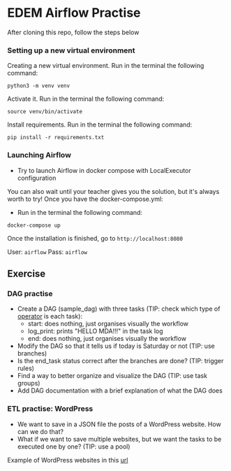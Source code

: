 # EDEM Airflow Practise

After cloning this repo, follow the steps below

### Setting up a new virtual environment

Creating a new virtual environment. Run in the terminal the following command:

`python3 -m venv venv`

Activate it. Run in the terminal the following command:

`source venv/bin/activate`

Install requirements. Run in the terminal the following command:

`pip install -r requirements.txt`

### Launching Airflow

- Try to launch Airflow in docker compose with LocalExecutor configuration

You can also wait until your teacher gives you the solution, but it's always worth to try!
Once you have the docker-compose.yml:

- Run in the terminal the following command:

`docker-compose up`

Once the installation is finished, go to `http://localhost:8080`

User: `airflow`
Pass: `airflow`

## Exercise

### DAG practise

- Create a DAG (sample_dag) with three tasks (TIP: check which type
  of [operator](https://airflow.apache.org/docs/apache-airflow/stable/_api/airflow/operators/index.html) is each task):
    - start: does nothing, just organises visually the workflow
    - log_print: prints "HELLO MDA!!!" in the task log
    - end: does nothing, just organises visually the workflow
- Modify the DAG so that it tells us if today is Saturday or not (TIP: use branches)
- Is the end_task status correct after the branches are done? (TIP: trigger rules)
- Find a way to better organize and visualize the DAG (TIP: use task groups)
- Add DAG documentation with a brief explanation of what the DAG does

### ETL practise: WordPress

- We want to save in a JSON file the posts of a WordPress website. How can we do that?
- What if we want to save multiple websites, but we want the tasks to be executed one by one? (TIP: use a pool)

Example of WordPress websites in this [url](https://elementor.com/blog/famous-wordpress-websites/)
